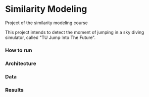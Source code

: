 # Similarity Modeling
Project of the similarity modeling course

This project intends to detect the moment of jumping in a sky diving simulator, called "TU Jump Into The Future". 

### How to run


### Architecture 


### Data


### Results


[//]: # (These are reference links used in the body of this note and get stripped out when the markdown processor does its job. There is no need to format nicely because it shouldn't be seen. Thanks SO - http://stackoverflow.com/questions/4823468/store-comments-in-markdown-syntax)


   [data]: <https://github.com/joemccann/dillinger>
   [tujump]: <https://www.ims.tuwien.ac.at/projects/virtualjumpsimulator>
   [python]: <https://www.python.org/download/releases/2.7/>
   [sklearn]: <hhttp://scikit-learn.org/stable/>
   [opencv]: <http://opencv.org/>
   [opencvpython]: <http://docs.opencv.org/master/d5/de5/tutorial_py_setup_in_windows.html#gsc.tab=0>
   
   
  
